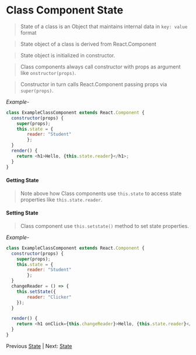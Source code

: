 # Class Component State

> State of a class is an Object that maintains internal data in ```key: value``` format

> State object of a class is derived from React.Component

> State object is initialized in constructor.

> Class components always call constructor with props as argument like ```onstructor(props)```.

>Constructor in turn calls React.Component passing props via ```super(props)```.


*Example-*

```javascript
class ExampleClassComponent extends React.Component {
  constructor(props) {
    super(props);
    this.state = {
        reader: "Student"
        };
  }
  render() {
    return <h1>Hello, {this.state.reader}</h1>;
  }
}
```

#### Getting State

> Note above how Class components use ```this.state``` to access state properties like ```this.state.reader```.

#### Setting State

> Class component use ```this.setstate()``` method to set state properties.

*Example-*

```javascript
class ExampleClassComponent extends React.Component {
  constructor(props) {
    super(props);
    this.state = {
        reader: "Student"
        };
  }
  changeReader = () => {
    this.setState({
        reader: "Clicker"
    });
  }

  render() {
    return <h1 onClick={this.changeReader}>Hello, {this.state.reader}</h1>;
  }
}
```



Previous [State](state.md) | Next: [State](./state.md)

